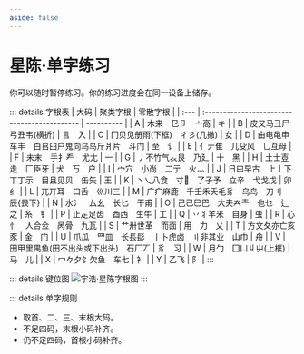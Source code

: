 ```yaml
---
aside: false
---
```

# 星陈·单字练习

你可以随时暂停练习。你的练习进度会在同一设备上储存。

<script setup>
import Train from "@/train/CharTrain.vue"
</script>
<Train name="star" zigenUrl="/zigen-star.csv" :range="[0,1000]" :supplement="true" />

::: details 字根表
| 大码 | 聚类字根                                     | 零散字根   |
| :--- | :------------------------------------------- | ---------- |
| A    | 木来　㔾卩　亠高                             | キ         |
| B    | 皮又马彐尸弓丑韦(横折)                       | 言　入     |
| C    | 冂贝见册雨(下框)　彳彡(几撇)                 | 女         |
| D    | 由电黾申车丰　白𠂤臼户鬼向乌鸟斤爿片　斗门    | 至　讠     |
| E    | 亻𠂇隹　几殳风　乚彑母                        |
| F    | 未末　手扌龵　尤尢                           | 一         |
| G    | 丿不竹气𧘇艮　乃廴                            | 十　黑     |
| H    | 土士壴走　匚臣牙                             | 犬　丂　户 |
| I    | 宀穴　小尚　二亍　火灬                       |
| J    | 日曰早古　上丄下丅丁示　目且见贝　缶矢       | 王         |
| K    | 丶乀八食　寸𬺰　了子予　立辛　弋戈戊          | 卯　纟     |
| L    | 兀丌耳　口舌　巛川三                         |
| M    | 广疒麻鹿　千壬禾夭毛豸　乌鸟　刀刂　辰{畏下} |
| N    | 水氵　厶幺　长匕　干甫                       |
| O    | 己已巳巴　大夫𡗗龶　也乜　辶之                | 糸　钅     |
| P    | 止龰足齿　酉西　生牛                         | 工         |
| Q    | 丷丬羊米　自身                               | 虫         |
| R    | 心忄　人合佥　呙骨　九瓦                     |
| S    | 艹卅世革　而面                               | 用　力　乂 |
| T    | 方文夂亦亡亥豕                               | 金　门     |
| U    | 爪瓜　罒皿　长镸髟　丨卜虎卤　〢非其业　山巾 | 舟         |
| V    | 田甲里禺鱼(田不出头或下出头)　石厂丆         | 豸　习     |
| W    | 月勹　囗凵丩屮(上框)                         | 马　儿     |
| X    | 冖𠂊夕饣欠鱼　车七                            | 衤         |
| Y    | 乙飞                                         | 阝         |
:::

::: details 键位图
![宇浩·星陈字根图](/yustar.png)
:::

::: details 单字规则

- 取首、二、三、末根大码。
- 不足四码，末根小码补齐。
- 仍不足四码，首根小码补齐。